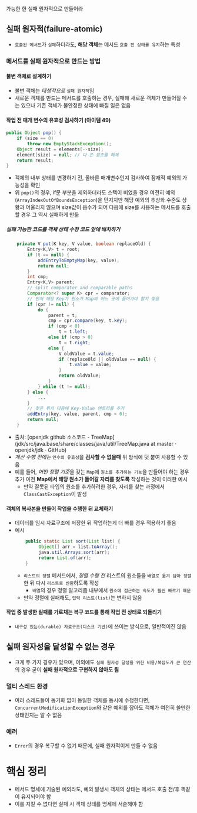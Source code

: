 가능한 한 실패 원자적으로 만들어라
## 실패 원자적(failure-atomic)
- `호출된 메서드`가 `실패`하더라도, **해당 객체**는 메서드 `호출 전 상태를 유지`하는 특성
### 메서드를 실패 원자적으로 만드는 방법
#### 불변 객체로 설계하기
- 불변 객체는 *태생적으로* `실패 원자적`임
- 새로운 객체를 만드는 메서드를 호출하는 경우, 실패해 새로운 객체가 만들어질 수는 있으나 기존 객체가 불안정한 상태에 빠질 일은 없음
#### 작업 전 매개 변수의 유효성 검사하기 (아이템 49)
```java
public Object pop() {
	if (size == 0)
		throw new EmptyStackException();
	Object result = elements[--size];
	element[size] = null; // 다 쓴 참조를 해제
	return result;
}
```
- 객체의 내부 상태를 변경하기 전, 올바른 매개변수인지 검사하여 잠재적 예외의 가능성을 확인
- 위 `pop()`의 경우, if문 부분을 제외하더라도 스택이 비었을 경우 여전히 예외(`ArrayIndexOutOfBoundsException`)을 던지지만 해당 예외의 추상화 수준도 상황과 어울리지 않으며 size값이 음수가 되어 다음에 size를 사용하는 메서드를 호출할 경우 그 역시 실패하게 만듦
##### 실패 가능한 코드를 객체 상태 수정 코드 앞에 배치하기
```java
    private V put(K key, V value, boolean replaceOld) {
        Entry<K,V> t = root;
        if (t == null) {
            addEntryToEmptyMap(key, value);
            return null;
        }
        int cmp;
        Entry<K,V> parent;
        // split comparator and comparable paths
        Comparator<? super K> cpr = comparator;
		// 먼저 해당 Key가 원소가 Map의 어느 곳에 들어가야 할지 찾음
        if (cpr != null) {
            do {
                parent = t;
                cmp = cpr.compare(key, t.key);
                if (cmp < 0)
                    t = t.left;
                else if (cmp > 0)
                    t = t.right;
                else {
                    V oldValue = t.value;
                    if (replaceOld || oldValue == null) {
                        t.value = value;
                    }
                    return oldValue;
                }
            } while (t != null);
        } else {
			...
        }
		// 찾은 위치 다음에 Key-Value 엔트리를 추가
        addEntry(key, value, parent, cmp < 0);
        return null;
    }
```
- 출처: [openjdk github 소스코드 - TreeMap](jdk/src/java.base/share/classes/java/util/TreeMap.java at master · openjdk/jdk · GitHub)
- *계산 수행 전에는* `인수의 유효성`을 **검사할 수 없을때** 위 방식에 덧 붙여 사용할 수 있음
- 예를 들어, *어떤 정렬 기준*을 갖는 `Map`에 `원소를 추가하는 기능`을 만들어야 하는 경우 추가 이전 **Map에서 해당 원소가 들어갈 자리를 찾도록** 작성하는 것이 이러한 예시
	- 만약 잘못된 타입의 원소를 추가하려한 경우, 자리를 찾는 과정에서 `ClassCastException`이 발생
#### 객체의 복사본을 만들어 작업을 수행한 뒤 교체하기
- 데이터를 임시 자료구조에 저장한 뒤 작업하는게 더 빠를 경우 적용하기 좋음
- 예시
	```java
		public static List sort(List list) {  
		     Object[] arr = list.toArray();  
		     java.util.Arrays.sort(arr);  
		     return List.of(arr);  
		}
	```
	- `리스트의 정렬` 메서드에서, *정렬 수행 전* 리스트의 원소들을 `배열로 옮겨 담아 정렬`한 뒤 다시 `리스트로 반환`하도록 작성
		- `배열`의 경우 정렬 알고리즘 내부에서 `원소에 접근하는 속도가 훨씬 빠르기 때문`
	- 만약 정렬에 실패해도, `입력 리스트(list)`는 변하지 않음
#### 작업 중 발생한 실패를 가로채는 복구 코드를 통해 작업 전 상태로 되돌리기
- `내구성 있는(durable) 자료구조(디스크 기반)`에 쓰이는 방식으로, 일반적이진 않음
## 실패 원자성을 달성할 수 없는 경우
- 크게 두 가지 경우가 있으며, 이외에도 `실패 원자성 달성을 위한 비용/복잡도가 큰 연산`의 경우 굳이 **실패 원자적으로 구현하지 않아도 됨**
### 멀티 스레드 환경
- 여러 스레드들이 동기화 없이 동일한 객체를 동시에 수정한다면, `ConcurrentModificationException`와 같은 예외를 잡아도 객체가 여전히 쓸만한 상태인지는 알 수 없음
### 에러 
- `Error`의 경우 복구할 수 없기 때문에, 실패 원자적이게 만들 수 없음
# 핵심 정리
- 메서드 명세에 기술된 예외라도, 예외 발생시 객체의 상태는 메서드 호출 전/후 똑같이 유지되어야 함
- 이를 지킬 수 없다면 실패 시 객체 상태를 명세에 서술해야 함